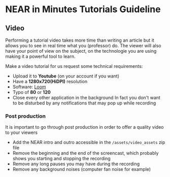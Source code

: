 # NEAR in Minutes Tutorials Guideline

## Video

Performing a tutorial video takes more time than writing an article but it allows you to see in real time what you (professor) do. The viewer will also have your point of view on the subject, on the technologie you are using making it a powerful tool to learn.

Make a video tutorial for us request some technical requirements:

- Upload it to **Youtube** (on your account if you want)
- Have a **1280x720(HiDPI)** resolution
- Software: [Loom](https://www.loom.com/)
- Typo of **80** or **120**
- Close every other application in the background
  In fact you don't want to be disturbed by any notifications that may pop up while recording

### Post production

It is important to go through post production in order to offer a quality video to your viewers

- Add the NEAR intro and outro accessible in the `/assets/video_assets` zip file
- Remove the beginning and the end of the screencast, which probably shows you starting and stopping the recording
- Remove any long pauses you may have during the recording
- Remove any background noises (computer fan noise for example)

